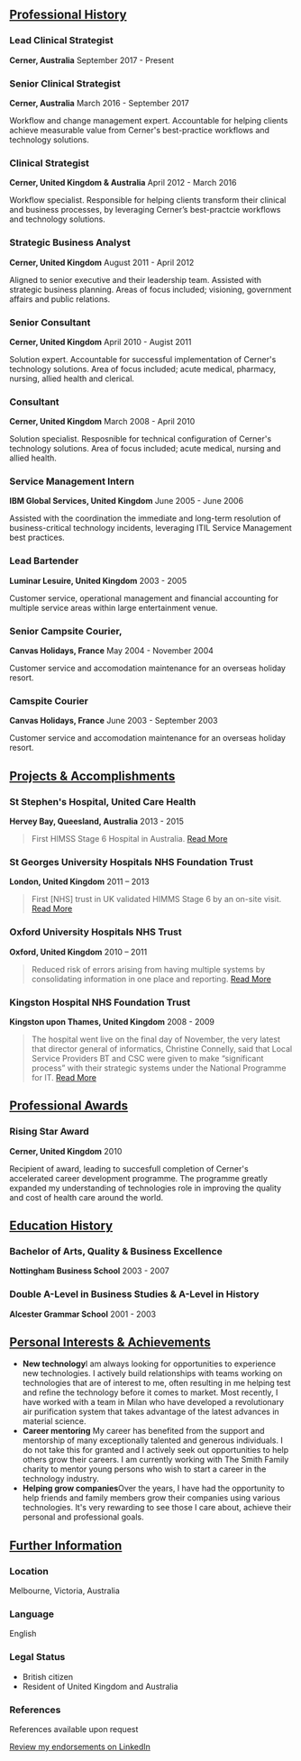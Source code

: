 ## [Professional History](#professionalhistory)

### Lead Clinical Strategist
**Cerner, Australia** 
September 2017 - Present

### Senior Clinical Strategist
**Cerner, Australia**
March 2016 - September 2017

Workflow and change management expert. Accountable for helping clients achieve measurable value from Cerner's best-practice workflows and technology solutions.

### Clinical Strategist
**Cerner, United Kingdom & Australia**
April 2012 - March 2016

Workflow specialist. Responsible for helping clients transform their clinical and business processes, by leveraging Cerner’s best-practcie workflows and technology solutions.

### Strategic Business Analyst
**Cerner, United Kingdom**
August 2011 - April 2012

Aligned to senior executive and their leadership team. Assisted with strategic business planning. Areas of focus included;  visioning, government affairs and public relations.

### Senior Consultant
**Cerner, United Kingdom**
April 2010 - Augist 2011

Solution expert. Accountable for successful implementation of Cerner's technology solutions. Area of focus included; acute medical, pharmacy, nursing, allied health and clerical.

###  Consultant
**Cerner, United Kingdom**
March 2008 - April 2010

Solution specialist. Resposnible for technical configuration of Cerner's technology solutions. Area of focus included; acute medical, nursing and allied health.

### Service Management Intern
**IBM Global Services, United Kingdom**
June 2005 - June 2006

Assisted with the coordination the immediate and long-term resolution of business-critical technology incidents, leveraging ITIL Service Management best practices.

### Lead Bartender
**Luminar Lesuire, United Kingdom**
2003 - 2005

Customer service, operational management and financial accounting for multiple service areas within large entertainment venue.

### Senior Campsite Courier,
**Canvas Holidays, France**
May 2004 - November 2004

Customer service and accomodation maintenance for an overseas holiday resort.

### Camspite Courier
**Canvas Holidays, France**
June 2003 - September 2003

Customer service and accomodation maintenance for an overseas holiday resort.

## [Projects & Accomplishments](#projectsalaccomplishments)

### St Stephen's Hospital, United Care Health
**Hervey Bay, Queesland, Australia**
2013 - 2015

>  First HIMSS Stage 6 Hospital in Australia.
[Read More](http://www.himssanalyticsasia.org/about/pressRoom-pressrelease19.asp)

### St Georges University Hospitals NHS Foundation Trust
**London, United Kingdom**
2011 – 2013

> First [NHS] trust in UK validated HIMMS Stage 6 by an on-site visit.
[Read More](https://www.stgeorges.nhs.uk/newsitem/st-georges-receives-national-accreditation-himss-stage-6/)

### Oxford University Hospitals NHS Trust
**Oxford, United Kingdom**
2010 – 2011

> Reduced risk of errors arising from having multiple systems by consolidating information in one place and reporting.
[Read More](http://www.ouh.nhs.uk/patient-guide/documents/epr-case-study.pdf)

### Kingston Hospital NHS Foundation Trust
**Kingston upon Thames, United Kingdom**
2008 - 2009

> The hospital went live on the final day of November, the very latest that director general of informatics, Christine Connelly, said that Local Service Providers BT and CSC were given to make “significant process” with their strategic systems under the National Programme for IT.
[Read More](https://www.digitalhealth.net/2009/12/kingston-hits-go-live-date-with-cerner/)

## [Professional Awards](#professionalawards)

### Rising Star Award
**Cerner, United Kingdom**
2010

Recipient of award, leading to succesfull completion of Cerner's accelerated career development programme. The programme greatly expanded my understanding of technologies role in improving the quality and cost of health care around the world.

## [Education History](#educationalhistory)

### Bachelor of Arts, Quality & Business Excellence
**Nottingham Business School**
2003 - 2007

### Double A-Level in Business Studies &  A-Level in History
**Alcester Grammar School**
2001 - 2003

## [Personal Interests & Achievements](#personalinterestsachievements)

- **New technology**I am always looking for opportunities to experience new technologies. I actively build relationships with teams working on technologies that are of interest to me, often resulting in me helping test and refine the technology before it comes to market. Most recently, I have worked with a team in Milan who have developed a revolutionary air purification system that takes advantage of the latest advances in material science.
- **Career mentoring** My career has benefited from the support and mentorship of many exceptionally talented and generous individuals. I do not take this for granted and I actively seek out opportunities to help others grow their careers. I am currently working with The Smith Family charity to mentor young persons who wish to start a career in the technology industry.
- **Helping grow companies**Over the years, I have had the opportunity to help friends and family members grow their companies using various technologies. It's very rewarding to see those I care about, achieve their personal and professional goals.

## [Further Information](#furtherinformation)

### Location

Melbourne, Victoria, Australia

### Language

English

### Legal Status

- British citizen
- Resident of United Kingdom and Australia

### References

References available upon request

[Review my endorsements on LinkedIn](https://www.linkedin.com/in/dalecraigwright/)
